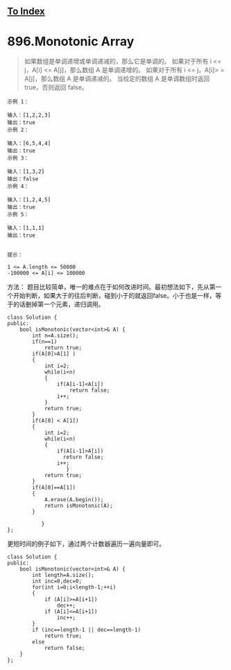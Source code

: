 [To Index](/index.md)
---
# 896.Monotonic Array

> 如果数组是单调递增或单调递减的，那么它是单调的。
如果对于所有 i <= j，A[i] <= A[j]，那么数组 A 是单调递增的。 如果对于所有 i <= j，A[i]> = A[j]，那么数组 A 是单调递减的。
当给定的数组 A 是单调数组时返回 true，否则返回 false。


```
示例 1：

输入：[1,2,2,3]
输出：true
示例 2：

输入：[6,5,4,4]
输出：true
示例 3：

输入：[1,3,2]
输出：false
示例 4：

输入：[1,2,4,5]
输出：true
示例 5：

输入：[1,1,1]
输出：true


提示：

1 <= A.length <= 50000
-100000 <= A[i] <= 100000
```
方法： 题目比较简单，唯一的难点在于如何改进时间。最初想法如下，先从第一个开始判断，如果大于的往后判断，碰到小于的就返回false。小于也是一样，等于的话删掉第一个元素，递归调用。
```
class Solution {
public:
    bool isMonotonic(vector<int>& A) {
        int n=A.size();
        if(n==1)
            return true;
        if(A[0]>A[1] )
        {
            int i=2;
            while(i<n)
            {
                if(A[i-1]<A[i])
                    return false;
                i++;
            }
            return true;
        }
        if(A[0] < A[1])
        {
            int i=2;
            while(i<n)
            {
                if(A[i-1]>A[i])
                  return false;
                i++;
                   }
            return true;
        }
        if(A[0]==A[1])
        {
            A.erase(A.begin());
            return isMonotonic(A);
        }

           }
};
```

更短时间的例子如下，通过两个计数器遍历一遍向量即可。

```
class Solution {
public:
    bool isMonotonic(vector<int>& A) {
        int length=A.size();
        int inc=0,dec=0;
        for(int i=0;i<length-1;++i)
        {
            if (A[i]>=A[i+1])
                dec++;
            if (A[i]<=A[i+1])
                inc++;
        }
        if (inc==length-1 || dec==length-1)
            return true;
        else
            return false;
    }
};
```
